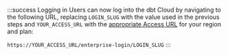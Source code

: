 :::success Logging in
Users can now log into the dbt Cloud by navigating to the following URL, replacing `LOGIN_SLUG` with the value used in the previous steps and `YOUR_ACCESS_URL` with the [appropriate Access URL](/docs/cloud/about-cloud/regions-ip-addresses) for your region and plan:

`https://YOUR_ACCESS_URL/enterprise-login/LOGIN_SLUG`
:::
